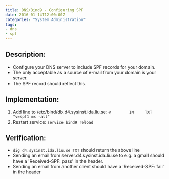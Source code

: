 ```yaml
---
title: DNS/Bind9 - Configuring SPF
date: 2016-01-14T12:00:00Z
categories: "System Administration"
tags:
- dns
- spf
---
```

## Description:
* Configure your DNS server to include SPF records for your domain.
* The only acceptable as a source of e-mail from your domain is your server.
* The SPF record should reflect this.

## Implementation:
1. Add line to /etc/bind/db.d4.sysinst.ida.liu.se:
    ```@        IN     TXT     "v=spf1 mx -all"```
2. Restart service:
    ```service bind9 reload```

## Verification:
* `dig d4.sysinst.ida.liu.se TXT` should return the above line
* Sending an email from server.d4.sysinst.ida.liu.se to e.g. a gmail should
    have a 'Received-SPF: pass' in the header.
* Sending an email from another client should have a 'Received-SPF: fail' in the
    header

